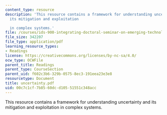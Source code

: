 ```yaml
---
content_type: resource
description: 'This resource contains a framework for understanding uncertainty and
  its mitigation and exploitation

  in complex systems.'
file: /courses/ids-900-integrating-doctoral-seminar-on-emerging-technologies-fall-2005/00c7c1cf7b8560dcd10551551c348acc_uncertainty.pdf
file_size: 342207
file_type: application/pdf
learning_resource_types:
- Readings
license: https://creativecommons.org/licenses/by-nc-sa/4.0/
ocw_type: OCWFile
parent_title: Readings
parent_type: CourseSection
parent_uid: f602c3b6-329b-0575-8ec3-191eea23e3e8
resourcetype: Document
title: uncertainty.pdf
uid: 00c7c1cf-7b85-60dc-d105-51551c348acc
---
```

This resource contains a framework for understanding uncertainty and its mitigation and exploitation
in complex systems.